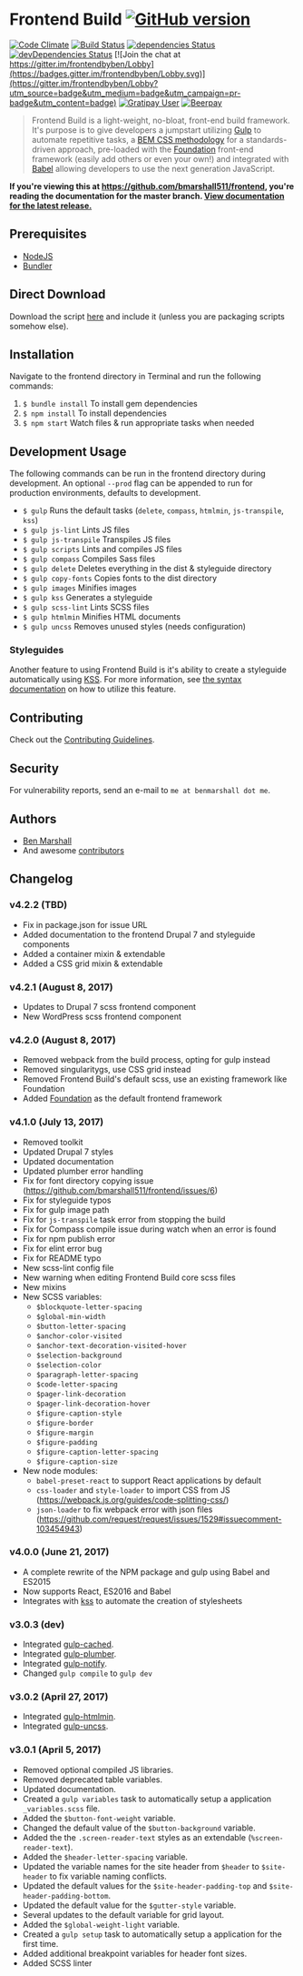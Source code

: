 # Frontend Build [![GitHub version](https://badge.fury.io/gh/bmarshall511%2Ffrontend.svg)](https://badge.fury.io/gh/bmarshall511%2Ffrontend)
[![Code Climate](https://codeclimate.com/github/bmarshall511/frontend.svg)](https://codeclimate.com/github/bmarshall511/frontend)
[![Build Status](https://travis-ci.org/bmarshall511/frontend.svg?branch=master)](https://travis-ci.org/bmarshall511/frontend)
[![dependencies Status](https://david-dm.org/bmarshall511/frontend/status.svg)](https://david-dm.org/bmarshall511/frontend)
[![devDependencies Status](https://david-dm.org/bmarshall511/frontend/dev-status.svg)](https://david-dm.org/bmarshall511/frontend?type=dev)
[![Join the chat at https://gitter.im/frontendbyben/Lobby](https://badges.gitter.im/frontendbyben/Lobby.svg)](https://gitter.im/frontendbyben/Lobby?utm_source=badge&utm_medium=badge&utm_campaign=pr-badge&utm_content=badge)
[![Gratipay User](https://img.shields.io/gratipay/user/bmarshall511.svg)](https://gratipay.com/~bmarshall511/)
[![Beerpay](https://beerpay.io/bmarshall511/frontend/badge.svg?style=flat)](https://beerpay.io/bmarshall511/frontend)

> Frontend Build is a light-weight, no-bloat, front-end build framework. It's purpose is to give developers a jumpstart utilizing <a href="https://gulpjs.com/" target="_blank">Gulp</a> to automate repetitive tasks, a <a href="http://getbem.com/" target="_blank">BEM CSS methodology</a> for a standards-driven approach, pre-loaded with the <a href="http://foundation.zurb.com/" target="_blank">Foundation</a> front-end framework (easily add others or even your own!) and integrated with <a href="https://babeljs.io/" target="_blank">Babel</a> allowing developers to use the next generation JavaScript.

**If you're viewing this at https://github.com/bmarshall511/frontend, you're reading the documentation for the master branch.
[View documentation for the latest release.](https://github.com/bmarshall511/frontend/tree/latest#readme)**

## Prerequisites
- [NodeJS](http://nodejs.org/download/)
- [Bundler](http://bundler.io)

## Direct Download

Download the script [here](https://github.com/bmarshall511/frontend/archive/latest.zip) and include it (unless you are packaging scripts somehow else).

## Installation

Navigate to the frontend directory in Terminal and run the following commands:

1. ```$ bundle install``` To install gem dependencies
2. ```$ npm install``` To install dependencies
3. ```$ npm start``` Watch files &amp; run appropriate tasks when needed

## Development Usage

The following commands can be run in the frontend directory during development. An optional `--prod` flag can be appended to run for production environments, defaults to development.

- ```$ gulp``` Runs the default tasks (`delete`, `compass`, `htmlmin`, `js-transpile`, `kss`)
- ```$ gulp js-lint``` Lints JS files
- ```$ gulp js-transpile``` Transpiles JS files
- ```$ gulp scripts``` Lints and compiles JS files
- ```$ gulp compass``` Compiles Sass files
- ```$ gulp delete``` Deletes everything in the dist &amp; styleguide directory
- ```$ gulp copy-fonts``` Copies fonts to the dist directory
- ```$ gulp images``` Minifies images
- ```$ gulp kss``` Generates a styleguide
- ```$ gulp scss-lint``` Lints SCSS files
- ```$ gulp htmlmin``` Minifies HTML documents
- ```$ gulp uncss``` Removes unused styles (needs configuration)

### Styleguides

Another feature to using Frontend Build is it's ability to create a styleguide automatically using [KSS](http://warpspire.com/kss/styleguides/). For more information, see [the syntax documentation](http://warpspire.com/kss/syntax/) on how to utilize this feature.

## Contributing

Check out the [Contributing Guidelines](CONTRIBUTING.md).

## Security

For vulnerability reports, send an e-mail to `me at benmarshall dot me`.

## Authors

* [Ben Marshall](https://github.com/bmarshall511)
* And awesome [contributors](https://github.com/bmarshall511/frontend/graphs/contributors)

## Changelog

### v4.2.2 (TBD)
* Fix in package.json for issue URL
* Added documentation to the frontend Drupal 7 and styleguide components
* Added a container mixin & extendable
* Added a CSS grid mixin & extendable

### v4.2.1 (August 8, 2017)
* Updates to Drupal 7 scss frontend component
* New WordPress scss frontend component

### v4.2.0 (August 8, 2017)
* Removed webpack from the build process, opting for gulp instead
* Removed singularitygs, use CSS grid instead
* Removed Frontend Build's default scss, use an existing framework like Foundation
* Added [Foundation](http://foundation.zurb.com/) as the default frontend framework

### v4.1.0 (July 13, 2017)
* Removed toolkit
* Updated Drupal 7 styles
* Updated documentation
* Updated plumber error handling
* Fix for font directory copying issue (https://github.com/bmarshall511/frontend/issues/6)
* Fix for styleguide typos
* Fix for gulp image path
* Fix for `js-transpile` task error from stopping the build
* Fix for Compass compile issue during watch when an error is found
* Fix for npm publish error
* Fix for elint error bug
* Fix for README typo
* New scss-lint config file
* New warning when editing Frontend Build core scss files
* New mixins
* New SCSS variables:
  * `$blockquote-letter-spacing`
  * `$global-min-width`
  * `$button-letter-spacing`
  * `$anchor-color-visited`
  * `$anchor-text-decoration-visited-hover`
  * `$selection-background`
  * `$selection-color`
  * `$paragraph-letter-spacing`
  * `$code-letter-spacing`
  * `$pager-link-decoration`
  * `$pager-link-decoration-hover`
  * `$figure-caption-style`
  * `$figure-border`
  * `$figure-margin`
  * `$figure-padding`
  * `$figure-caption-letter-spacing`
  * `$figure-caption-size`
* New node modules:
  * `babel-preset-react` to support React applications by default
  * `css-loader` and `style-loader` to import CSS from JS (https://webpack.js.org/guides/code-splitting-css/)
  * `json-loader` to fix webpack error with json files (https://github.com/request/request/issues/1529#issuecomment-103454943)

### v4.0.0 (June 21, 2017)
- A complete rewrite of the NPM package and gulp using Babel and ES2015
- Now supports React, ES2016 and Babel
- Integrates with [kss](https://github.com/kss-node/kss-node) to automate the creation of stylesheets

### v3.0.3 (dev)
- Integrated [gulp-cached](https://www.npmjs.com/package/gulp-cached).
- Integrated [gulp-plumber](https://www.npmjs.com/package/gulp-plumber).
- Integrated [gulp-notify](https://www.npmjs.com/package/gulp-notify).
- Changed ```gulp compile``` to ```gulp dev```

### v3.0.2 (April 27, 2017)
- Integrated [gulp-htmlmin](https://www.npmjs.com/package/gulp-htmlmin).
- Integrated [gulp-uncss](https://www.npmjs.com/package/gulp-uncss).

### v3.0.1 (April 5, 2017)
- Removed optional compiled JS libraries.
- Removed deprecated table variables.
- Updated documentation.
- Created a ```gulp variables``` task to automatically setup a application ```_variables.scss``` file.
- Added the ```$button-font-weight``` variable.
- Changed the default value of the ```$button-background``` variable.
- Added the the ```.screen-reader-text``` styles as an extendable (```%screen-reader-text```).
- Added the ```$header-letter-spacing``` variable.
- Updated the variable names for the site header from ```$header``` to ```$site-header``` to fix variable naming conflicts.
- Updated the default values for the ```$site-header-padding-top``` and ```$site-header-padding-bottom```.
- Updated the default value for the ```$gutter-style``` variable.
- Several updates to the default variable for grid layout.
- Added the ```$global-weight-light``` variable.
- Created a ```gulp setup``` task to automatically setup a application for the first time.
- Added additional breakpoint variables for header font sizes.
- Added SCSS linter
